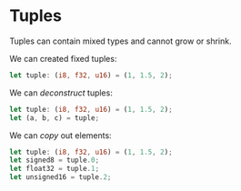 # Tuples

Tuples can contain mixed types and cannot grow or shrink.

We can created fixed tuples:

```rust
let tuple: (i8, f32, u16) = (1, 1.5, 2);
```

We can _deconstruct_ tuples:

```rust
let tuple: (i8, f32, u16) = (1, 1.5, 2);
let (a, b, c) = tuple;
```

We can _copy_ out elements:

```rust
let tuple: (i8, f32, u16) = (1, 1.5, 2);
let signed8 = tuple.0;
let float32 = tuple.1;
let unsigned16 = tuple.2;
```
